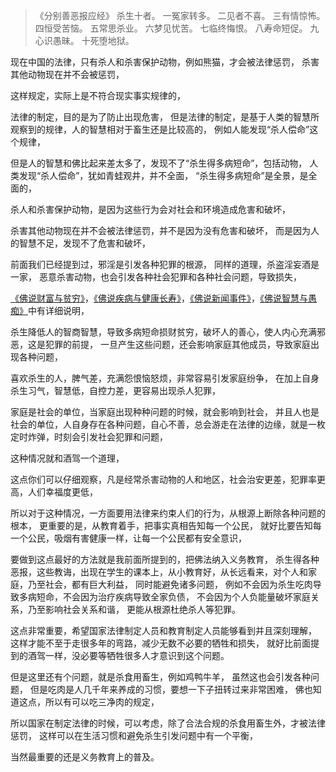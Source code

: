 > 《分别善恶报应经》
> 杀生十者。
> 一冤家转多。
> 二见者不喜。
> 三有情惊怖。
> 四恒受苦恼。
> 五常思杀业。
> 六梦见忧苦。
> 七临终悔恨。
> 八寿命短促。
> 九心识愚昧。
> 十死堕地狱。

现在中国的法律，只有杀人和杀害保护动物，例如熊猫，才会被法律惩罚，
杀害其他动物现在并不会被惩罚，

这样规定，实际上是不符合现实事实规律的，

法律的制定，目的是为了防止出现危害，
但是法律的制定，是基于人类的智慧所观察到的规律，人的智慧相对于畜生还是比较高的，
例如人能发现“杀人偿命”这个规律，

但是人的智慧和佛比起来差太多了，发现不了“杀生得多病短命”，包括动物，
人类发现“杀人偿命”，犹如青蛙观井，并不全面，
“杀生得多病短命”是全景，是全面的，

杀人和杀害保护动物，是因为这些行为会对社会和环境造成危害和破坏，

杀害其他动物现在并不会被法律惩罚，并不是因为没有危害和破坏，
而是因为人的智慧不足，发现不了危害和破坏，

前面我们已经提到过，邪淫是引发各种犯罪的根源，
同样的道理，杀盗淫妄酒是一家，
恶意杀害动物，也会引发各种社会犯罪和各种社会问题，导致损失，

[《佛说财富与贫穷》](https://www.kancloud.cn/luojiangtao/foshuocaifu)，[《佛说疾病与健康长寿》](https://www.kancloud.cn/luojiangtao/foshuojiankang)，[《佛说新闻事件》](https://www.kancloud.cn/luojiangtao/foshuoxinwen)，[《佛说智慧与愚痴》](https://www.kancloud.cn/luojiangtao/foshuozhihui)中有详细说明，

杀生降低人的智商智慧，导致多病短命损财贫穷，破坏人的善心，使人内心充满邪恶，这是犯罪的前提，
一旦产生这些问题，还会影响家庭其他成员，导致家庭出现各种问题，

喜欢杀生的人，脾气差，充满怨恨恼怒烦，非常容易引发家庭纷争，
在加上自身杀生习气，智慧低，自控力差，更容易出现杀人犯罪，

家庭是社会的单位，当家庭出现种种问题的时候，就会影响到社会，
并且人也是社会的单位，人自身存在各种问题，自心不善，总会游走在法律的边缘，就是一枚定时炸弹，时刻会引发社会犯罪和问题，

这种情况就和酒驾一个道理，

这点你们可以仔细观察，凡是经常杀害动物的人和地区，社会治安更差，犯罪率更高，人们幸福度更低，

所以对于这种情况，一方面要用法律来约束人们的行为，从根源上断除各种问题的根本，
更重要的是，从教育着手，把事实真相告知每一个公民，
就好比要告知每一个公民，吸烟有害健康一样，让每一个公民都有安全意识，

要做到这点最好的方法就是我前面所提到的，把佛法纳入义务教育，
杀生得各种恶报，这些教诲，出现在学生的课本上，从小教育好，从长远看来，对个人和家庭，乃至社会，都有巨大利益，
同时能避免诸多问题，
例如不会因为杀生吃肉导致多病短命，不会因为治疗疾病导致全家负债，
不会因为个人负能量破坏家庭关系，乃至影响社会关系和谐，
更能从根源杜绝杀人等犯罪。

这点非常重要，希望国家法律制定人员和教育制定人员能够看到并且深刻理解，
这样才能不至于走很多年的弯路，减少无数不必要的牺牲和损失，
就好比前面提到的酒驾一样，没必要等牺牲很多人才意识到这个问题。

但是这里还有个问题，就是杀食用畜生，例如鸡鸭牛羊，
虽然这也会引发各种问题，
但是吃肉是人几千年来养成的习惯，要想一下子扭转过来非常困难，
佛也知道这点，所以有可以吃三净肉的规定，

所以国家在制定法律的时候，可以考虑，除了合法合规的杀食用畜生外，才被法律惩罚，
这样可以在生活习惯和避免杀生引发问题中有一个平衡，

当然最重要的还是义务教育上的普及。



